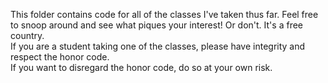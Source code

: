 This folder contains code for all of the classes I've taken thus far. Feel free to snoop around and see what piques your interest! Or don't. It's a free country.  
If you are a student taking one of the classes, please have integrity and respect the honor code.  
If you want to disregard the honor code, do so at your own risk.  
